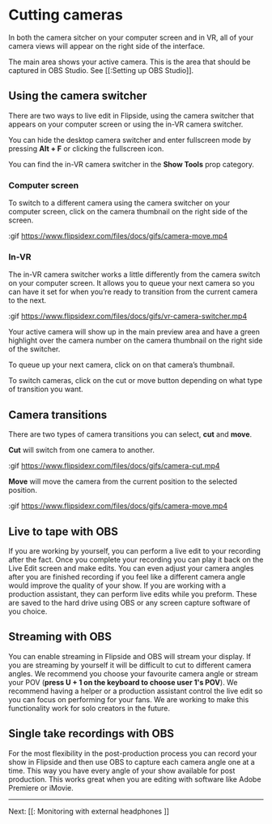 # Cutting cameras

In both the camera sitcher on your computer screen and in VR, all of your camera views will appear on the right side of the interface.

The main area shows your active camera.  This is the area that should be captured in OBS Studio. See [[:Setting up OBS Studio]].

## Using the camera switcher

There are two ways to live edit in Flipside, using the camera switcher that appears on your computer screen or using the in-VR camera switcher.

You can hide the desktop camera switcher and enter fullscreen mode by pressing **Alt + F** or clicking the fullscreen icon.

You can find the in-VR camera switcher in the **Show Tools** prop category.

### Computer screen

To switch to a different camera using the camera switcher on your computer screen, click on the camera thumbnail on the right side of the screen.  

:gif https://www.flipsidexr.com/files/docs/gifs/camera-move.mp4

### In-VR 

The in-VR camera switcher works a little differently from the camera switch on your computer screen.  It allows you to queue your next camera so you can have it set for when you’re ready to transition from the current camera to the next.

:gif https://www.flipsidexr.com/files/docs/gifs/vr-camera-switcher.mp4

Your active camera will show up in the main preview area and have a green highlight over the camera number on the camera thumbnail on the right side of the switcher.  

To queue up your next camera, click on on that camera’s thumbnail.  

To switch cameras, click on the cut or move button depending on what type of transition you want.


## Camera transitions

There are two types of camera transitions you can select, **cut** and **move**.

**Cut** will switch from one camera to another. 

:gif https://www.flipsidexr.com/files/docs/gifs/camera-cut.mp4

**Move** will move the camera from the current position to the selected position.

:gif https://www.flipsidexr.com/files/docs/gifs/camera-move.mp4

## Live to tape with OBS

If you are working by yourself, you can perform a live edit to your recording after the
fact.  Once you complete your recording you can play it back on the Live Edit screen
and make edits.  You can even adjust your camera angles after you are finished recording
if you feel like a different camera angle would improve the quality of your show. If you
are working with a production assistant, they can perform live edits while you preform.
These are saved to the hard drive using OBS or any screen capture software of you choice.

## Streaming with OBS

You can enable streaming in Flipside and OBS will stream your display. If you are
streaming by yourself it will be difficult to cut to different camera angles. We
recommend you choose your favourite camera angle or stream your POV (**press U + 1 on
the keyboard to choose user 1's POV**). We recommend having a helper or a production
assistant control the live edit so you can focus on performing for your fans. We are
working to make this functionality work for solo creators in the future. 

## Single take recordings with OBS

For the most flexibility in the post-production process you can record your show
in Flipside and then use OBS to capture each camera angle one at a time. This way you
have every angle of your show available for post production. This works great when you
are editing with software like Adobe Premiere or iMovie.

---

Next: [[: Monitoring with external headphones ]]
